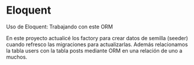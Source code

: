 # Eloquent
Uso de Eloquent: Trabajando con este ORM

En este proyecto actualicé los factory para crear datos de semilla (seeder) cuando refresco las migraciones para actualizarlas.
Además relacionamos la tabla users con la tabla posts mediante ORM en una relación de uno a muchos.  
